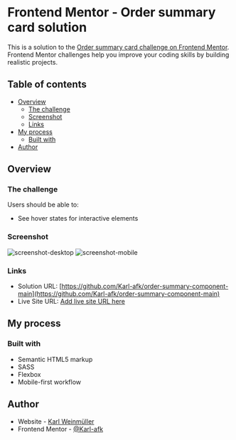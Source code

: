 # Frontend Mentor - Order summary card solution

This is a solution to the [Order summary card challenge on Frontend Mentor](https://www.frontendmentor.io/challenges/order-summary-component-QlPmajDUj). Frontend Mentor challenges help you improve your coding skills by building realistic projects.

## Table of contents

- [Overview](#overview)
  - [The challenge](#the-challenge)
  - [Screenshot](#screenshot)
  - [Links](#links)
- [My process](#my-process)
  - [Built with](#built-with)
- [Author](#author)

## Overview

### The challenge

Users should be able to:

- See hover states for interactive elements

### Screenshot

![screenshot-desktop](../../screenshot-desktop.jpg)
![screenshot-mobile](../../screenshot-mobile.jpg)

### Links

- Solution URL: [https://github.com/Karl-afk/order-summary-component-main](https://github.com/Karl-afk/order-summary-component-main)
- Live Site URL: [Add live site URL here](https://your-live-site-url.com)

## My process

### Built with

- Semantic HTML5 markup
- SASS
- Flexbox
- Mobile-first workflow

## Author

- Website - [Karl Weinmüller](https://www.karlweinmueller.de)
- Frontend Mentor - [@Karl-afk](https://www.frontendmentor.io/profile/Karl-afk)
